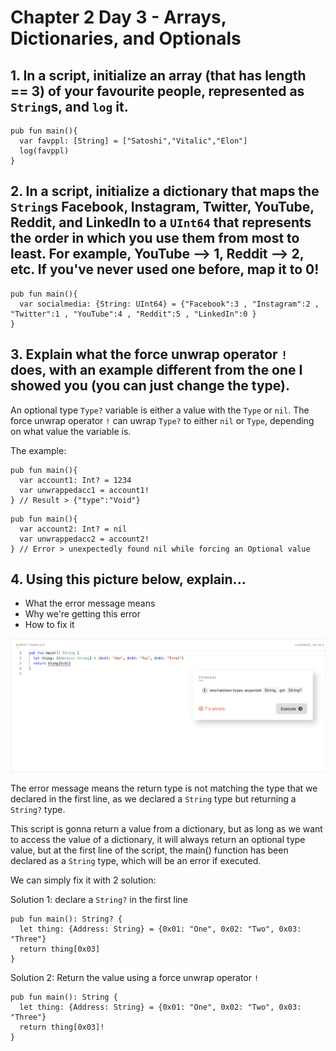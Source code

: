 # Chapter 2 Day 3 - Arrays, Dictionaries, and Optionals

## 1. In a script, initialize an array (that has length == 3) of your favourite people, represented as `String`s, and `log` it.

```Cadence
pub fun main(){
  var favppl: [String] = ["Satoshi","Vitalic","Elon"]
  log(favppl)
}
```

## 2. In a script, initialize a dictionary that maps the `String`s Facebook, Instagram, Twitter, YouTube, Reddit, and LinkedIn to a `UInt64` that represents the order in which you use them from most to least. For example, YouTube --> 1, Reddit --> 2, etc. If you've never used one before, map it to 0!

```Cadence
pub fun main(){
  var socialmedia: {String: UInt64} = {"Facebook":3 , "Instagram":2 , "Twitter":1 , "YouTube":4 , "Reddit":5 , "LinkedIn":0 }
}
```

## 3. Explain what the force unwrap operator `!` does, with an example different from the one I showed you (you can just change the type).

An optional type `Type?` variable is either a value with the `Type` or `nil`. The force unwrap operator `!` can uwrap `Type?` to either `nil` or `Type`, depending on what value the variable is.

The example:
```Cadence
pub fun main(){
  var account1: Int? = 1234
  var unwrappedacc1 = account1!
} // Result > {"type":"Void"}
```

```Cadence
pub fun main(){
  var account2: Int? = nil
  var unwrappedacc2 = account2!
} // Error > unexpectedly found nil while forcing an Optional value
```

## 4. Using this picture below, explain...

- What the error message means
- Why we're getting this error
- How to fix it

![Q4](https://github.com/emerald-dao/beginner-cadence-course/raw/main/chapter2.0/images/wrongcode.png)

The error message means the return type is not matching the type that we declared in the first line, as we declared a `String` type but returning a `String?` type.

This script is gonna return a value from a dictionary, but as long as we want to access the value of a dictionary, it will always return an optional type value, but at the first line of the script, the main() function has been declared as a `String` type, which will be an error if executed.

We can simply fix it with 2 solution:

Solution 1: declare a `String?` in the first line
```Cadence
pub fun main(): String? {
  let thing: {Address: String} = {0x01: "One", 0x02: "Two", 0x03: "Three"}
  return thing[0x03]
}
```

Solution 2: Return the value using a force unwrap operator `!` 
```Cadence
pub fun main(): String {
  let thing: {Address: String} = {0x01: "One", 0x02: "Two", 0x03: "Three"}
  return thing[0x03]!
}
```

